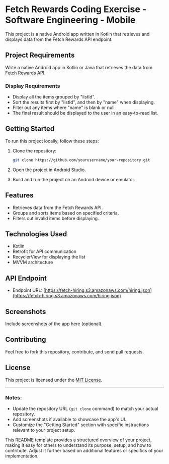 
# Fetch Rewards Coding Exercise - Software Engineering - Mobile

This project is a native Android app written in Kotlin that retrieves and displays data from the Fetch Rewards API endpoint.

## Project Requirements
Write a native Android app in Kotlin or Java that retrieves the data from [Fetch Rewards API](https://fetch-hiring.s3.amazonaws.com/hiring.json).

### Display Requirements
- Display all the items grouped by "listId".
- Sort the results first by "listId", and then by "name" when displaying.
- Filter out any items where "name" is blank or null.
- The final result should be displayed to the user in an easy-to-read list.

## Getting Started
To run this project locally, follow these steps:

1. Clone the repository:
   ```bash
   git clone https://github.com/yourusername/your-repository.git
   ```

2. Open the project in Android Studio.

3. Build and run the project on an Android device or emulator.

## Features
- Retrieves data from the Fetch Rewards API.
- Groups and sorts items based on specified criteria.
- Filters out invalid items before displaying.

## Technologies Used
- Kotlin
- Retrofit for API communication
- RecyclerView for displaying the list
- MVVM architecture

## API Endpoint
- Endpoint URL: [https://fetch-hiring.s3.amazonaws.com/hiring.json](https://fetch-hiring.s3.amazonaws.com/hiring.json)

## Screenshots
Include screenshots of the app here (optional).

## Contributing
Feel free to fork this repository, contribute, and send pull requests.

## License
This project is licensed under the [MIT License](https://opensource.org/licenses/MIT).

---

### Notes:
- Update the repository URL (`git clone` command) to match your actual repository.
- Add screenshots if available to showcase the app's UI.
- Customize the "Getting Started" section with specific instructions relevant to your project setup.

This README template provides a structured overview of your project, making it easy for others to understand its purpose, setup, and how to contribute. Adjust it further based on additional features or specifics of your implementation.
